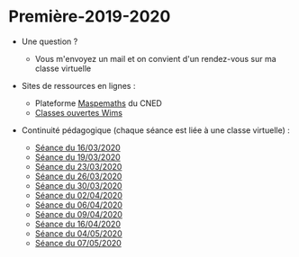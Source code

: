 # Première-2019-2020
<!--
Lancer un Notebook pour tous les documents du dépo : [![Binder](https://mybinder.org/badge_logo.svg)](https://mybinder.org/v2/gh/frederic-junier/Premiere/master)


 
  - Interpréteur Python en ligne : [https://repl.it/@fredericjunier/PremiereSuitesPartie1](https://repl.it/@fredericjunier/PremiereSuitesPartie1)
  
  
* Automatismes :
 
 - [Diaporama](Automatismes/2019-2020/PremiereAutomatismes-2019-2020.pdf) (à partir du 18/01/2020)
 
 
* Chapitre Suites Partie 1 :
  
  - Notebook avec les corrigés du chapitre : [![Binder](https://mybinder.org/badge_logo.svg)](https://mybinder.org/v2/gh/frederic-junier/Premiere/master/?filepath=SuitesPartie1/Premiere_Cours_Suite_Partie1.ipynb)
  - [Corrigé au format pdf](SuitesPartie1/Premiere_Cours_Suite_Partie1.pdf)  
  - [Corrigé au format html](SuitesPartie1/Premiere_Cours_Suite_Partie1.html)
  
* Chapitre Probabilités conditionnelles :
  
  - Notebook avec les programmes du chapitre: [![Binder](https://mybinder.org/badge_logo.svg)](https://mybinder.org/v2/gh/frederic-junier/Premiere/master/?filepath=Probabilites/Premiere_Cours_ProbaConditionnelle.ipynb)


* Chapitre Exponentielle:

  - [Corrigés d'exercices](Exponentielle/Exos/CorrigeExos2019/Corrige-Exos-Barbazo-2019.pdf)
  - [Corrigés des exemples du cours](Exponentielle/Cours/Corrige-Cours-Exponentielle-2019.pdf)
  - [Notebook](https://mybinder.org/v2/gh/frederic-junier/Premiere/master/?filepath=Exponentielle/Methode_Euler_2019.ipynb) sur l'approximation de la courbe de la fonction exponentielle par la méthode d'Euler
  
-->

* Une question ? 
  * Vous m'envoyez un mail et on convient d'un rendez-vous sur ma classe virtuelle

  
* Sites de ressources en lignes :
  * Plateforme [Maspemaths](maspemaths.cned.fr/) du CNED
  * [Classes ouvertes Wims](https://wims.math.cnrs.fr/wims/wims.cgi?lang=fr&+module=adm%2Fclass%2Fclasses&+type=example)

* Continuité pédagogique (chaque séance est liée à une classe virtuelle) :

  - [Séance du 16/03/2020](ContinuitePedagogique/seance-16-03-2020.md)
  - [Séance du 19/03/2020](ContinuitePedagogique/seance-19-03-2020.md)
  - [Séance du 23/03/2020](ContinuitePedagogique/seance-23-03-2020.md)
  - [Séance du 26/03/2020](ContinuitePedagogique/seance-26-03-2020.md)
  - [Séance du 30/03/2020](ContinuitePedagogique/seance-30-03-2020.md)
  - [Séance du 02/04/2020](ContinuitePedagogique/seance-02-04-2020.md)
  - [Séance du 06/04/2020](ContinuitePedagogique/seance-06-04-2020.md)
  - [Séance du 09/04/2020](ContinuitePedagogique/seance-09-04-2020.md)
  - [Séance du 16/04/2020](ContinuitePedagogique/seance-16-04-2020.md)
  - [Séance du 04/05/2020](ContinuitePedagogique/seance-04-05-2020.md)
  - [Séance du 07/05/2020](ContinuitePedagogique/seance-07-05-2020.md)
   
